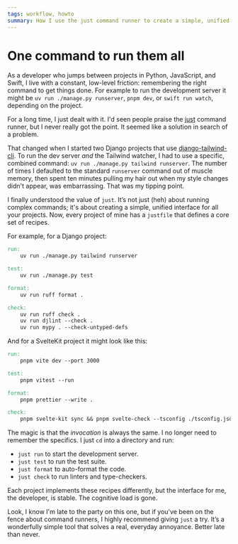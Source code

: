 ```yaml
---
tags: workflow, howto
summary: How I use the just command runner to create a simple, unified interface for running, testing, linting, and formatting all my projects, regardless of the tech stack.
---
```


# One command to run them all

As a developer who jumps between projects in Python, JavaScript, and Swift, I live with a constant, low-level friction: remembering the right command to get things done. For example to run the development server it might be `uv run ./manage.py runserver`, `pnpm dev`, or `swift run watch`, depending on the project. 

For a long time, I just dealt with it. I'd seen people praise the [just](https://github.com/casey/just) command runner, but I never really got the point. It seemed like a solution in search of a problem.

That changed when I started two Django projects that use [django-tailwind-cli](https://github.com/django-commons/django-tailwind-cli). To run the dev server *and* the Tailwind watcher, I had to use a specific, combined command: `uv run ./manage.py tailwind runserver`. The number of times I defaulted to the standard `runserver` command out of muscle memory, then spent ten minutes pulling my hair out when my style changes didn't appear, was embarrassing. That was my tipping point.

I finally understood the value of `just`. It’s not just (heh) about running complex commands; it's about creating a simple, unified interface for all your projects. Now, every project of mine has a `justfile` that defines a core set of recipes.

For example, for a Django project:

```makefile
run:
    uv run ./manage.py tailwind runserver

test:
    uv run ./manage.py test

format:
    uv run ruff format .

check:
    uv run ruff check .
    uv run djlint --check . 
    uv run mypy . --check-untyped-defs
```

And for a SvelteKit project it might look like this:

```makefile
run:
    pnpm vite dev --port 3000

test:
    pnpm vitest --run

format:
    pnpm prettier --write .

check:
    pnpm svelte-kit sync && pnpm svelte-check --tsconfig ./tsconfig.json
```

The magic is that the *invocation* is always the same. I no longer need to remember the specifics. I just `cd` into a directory and run:

-   `just run` to start the development server.
-   `just test` to run the test suite.
-   `just format` to auto-format the code.
-   `just check` to run linters and type-checkers.

Each project implements these recipes differently, but the interface for me, the developer, is stable. The cognitive load is gone.

Look, I know I'm late to the party on this one, but if you've been on the fence about command runners, I highly recommend giving `just` a try. It’s a wonderfully simple tool that solves a real, everyday annoyance. Better late than never.
